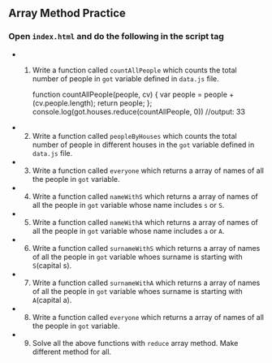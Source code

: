 ## Array Method Practice

### Open `index.html` and do the following in the script tag
- 1. Write a function called `countAllPeople` which counts the total number of people in `got` variable defined in `data.js` file.
      
      function countAllPeople(people, cv) {
        var people = people + (cv.people.length);
        return people;
      };
      console.log(got.houses.reduce(countAllPeople, 0))
      //output: 33


- 2. Write a function called `peopleByHouses` which counts the total number of people in different houses in the `got` variable defined in `data.js` file.



- 3. Write a function called `everyone` which returns a array of names of all the people in `got` variable.

- 4. Write a function called `nameWithS` which returns a array of names of all the people in `got` variable whose name includes `s` or `S`.

- 5. Write a function called `nameWithA` which returns a array of names of all the people in `got` variable whose name includes `a` or `A`.

- 6. Write a function called `surnameWithS` which returns a array of names of all the people in `got` variable whoes surname is starting with `S`(capital s).

- 7. Write a function called `surnameWithA` which returns a array of names of all the people in `got` variable whoes surname is starting with `A`(capital a).

- 8. Write a function called `everyone` which returns a array of names of all the people in `got` variable.

- 9. Solve all the above functions with `reduce` array method. Make different method for all.
